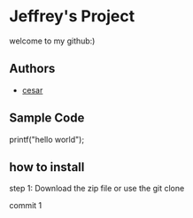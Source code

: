 # Jeffrey's Project
welcome to my github:)
## Authors
- [cesar](https://github.com/jeproxx01)
## Sample Code
printf("hello world");
## how to install 
step 1: Download the zip file or use the git clone

commit 1

